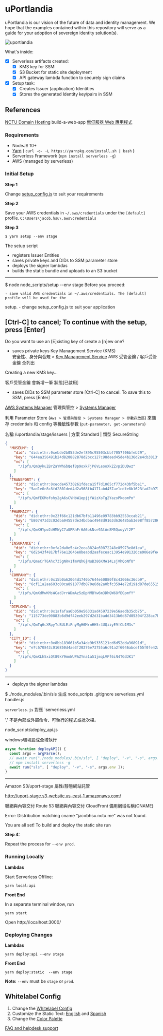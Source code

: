 # uPortlandia

uPortlandia is our vision of the future of data and identity management.  We hope that the examples contained within this repository will serve as a guide for your adoption of sovereign identity solution(s).

![uportlandia](https://j.gifs.com/wVrrvr.gif)

What's inside:

- [x] Serverless artifacts created:
  - [x] KMS key for SSM
  - [x] S3 Bucket for static site deployment
  - [x] API gateway lambda function to securely sign claims
- [x] Setup task:
  - [x] Creates Issuer (application) Identities
  - [x] Stores the generated Identity key/pairs in SSM 

## References

[NCTU Domain Hosting](https://nctu.me/)
build-a-web-app [無伺服器 Web 應用程式](https://aws.amazon.com/tw/serverless/build-a-web-app/)

### Requirements

- NodeJS 10+
- [Yarn](https://yarnpkg.com) ( `curl -o- -L https://yarnpkg.com/install.sh | bash` )
- Serverless Framework (`npm install serverless -g`)
- AWS (managed by serverless)

### Initial Setup

**Step 1**

Change [setup_config.js](./setup_config.js) to suit your requirements

**Step 2**

Save your AWS credentials in `~/.aws/credentials` under the `[default]` profile.
`C:\Users\jacob.hsu\.aws\credentials`  

**Step 3**

```s
$ yarn setup --env stage
```

The setup script
- registers Issuer Entities
- saves private keys and DIDs to SSM parameter store
- deploys the signer lambdas
- builds the static bundle and uploads to an S3 bucket

---
$ node node_scripts/setup --env stage
Before you proceed:

    - save valid AWS credentials in ~/.aws/credentials. The [default] profile will be used for the 
setup.
    - change setup_config.js to suit your application

 [Ctrl-C] to cancel; To continue with the setup, press [Enter]
---

Do you want to use an [E]xisting key of create a [n]ew one?

- saves private keys
Key Management Service (KMS)  
安全性、身分與合規 > [Key Management Service](https://console.aws.amazon.com/kms)
AWS 受管金鑰 / 客戶受管金鑰 全列出

Creating a new KMS key...

客戶受管金鑰 會新增一筆 狀態[已啟用]

- saves  DIDs to SSM parameter store
[Ctrl-C] to cancel. To save this to SSM, press [Enter]

[AWS Systems Manager](https://docs.aws.amazon.com/zh_cn/systems-manager/latest/userguide/systems-manager-quick-setup.html)
管理與管控 > [Systems Manager](https://console.aws.amazon.com/systems-manager/)

利用 Parameter Store (`Aws > 管理與管控 > Systems Manager > 參數存放區`) 來儲存 credentials 和 config 等機敏性參數  (`put-parameter`、`get-parameters`)

名稱 /uportlandia/stage/issuers | 方案 Standard  | 類型 SecureString

```json
{
  "MUSEUM": {
    "did": "did:ethr:0xebde2b053de2ef895c95503cbbf7057f06bfeb29",
    "key": "644ea356491b24d820882878d2bcc127c98deed45de4b136d2e4cb3013f696b0",
    "vc": [
      "/ipfs/QmQykuZBrZaYWhGbQef8p9oxkFjP6VLeooXkZZvpiDUDwz"
    ]
  },
  "TRANSPORT": {
    "did": "did:ethr:0xecde45730261fdeca15f7d1065cf772d43bf5be1",
    "key": "5ad1e0e8c8fd2801ded4d2a568fb4171abd457ae1cdfe8b1623fad2b973f442d",
    "vc": [
      "/ipfs/QmfEGMofohy2gA6sCVHbW1epjjfWizXoTg2YazoPkoomPn"
    ]
  },
  "PHARMACY": {
    "did": "did:ethr:0x23f66c121db67bfb11496e09783bb92553ccab21",
    "key": "b807473d3c02dba94557de34bdbac4948d9163d636485ab3e98ff857286671f4",
    "vc": [
      "/ipfs/QmXHYpw2dHMWyC7aUPRhFr6A6okNse9AtAn8M5QxoyVf2F"
    ]
  },
  "INSURANCE": {
    "did": "did:ethr:0xfa2da0e5c4c2eca8824e60872248e85973e8d1ea",
    "key": "6d2643f4817bf76e12646e8beabd2aafeceac13954e991326ce906e9fee07cd0",
    "vc": [
      "/ipfs/QmeCrT6Ahc735gNRv1fmVQhGjNuB386KMA14LsjVhQoNfU"
    ]
  },
  "COMPANY": {
    "did": "did:ethr:0x15b0a62064d1740b7644e60880f8c43066c36cb9",
    "key": "6cf11a2aa603c00ca891877db070e6de2a0bfc3594e72d191d87de65515970ec",
    "vc": [
      "/ipfs/QmXdMwKMsWCadJrrWDmAz5zDpNMBYw6m3DhQW68fEGpmfY"
    ]
  },
  "DIPLOMA": {
    "did": "did:ethr:0x1afafaa6b059e56331ad4597239e56aedb35cb75",
    "key": "115773de90883b6d9df42eeb297d2d31badd3413b6d87d05304f228ac7bf1279",
    "vc": [
      "/ipfs/QmTq6cXRpyTcBULEiFnyMgH6MrnHH5r4UQiiyE9fCb1M3s"
    ]
  },
  "CITY_ID": {
    "did": "did:ethr:0x8bb183661b5a34de9b9335121cd6d52dda36891d",
    "key": "e7c670843c016850d4ae3f20276e73755a6c91a2f6046abcef55f0fe42a3533e",
    "vc": [
      "/ipfs/QmXLhSxiQt89kY9mnWUPAZYna1a51jmqLVPf6iN4TGdJK1"
    ]
  }
}
```
---

- deploys the signer lambdas

$ ./node_modules/.bin/sls
生成  node_scripts 
.gitignore serverless.yml handler.js

`serverless.js` 對應 `serverless.yml

'.' 不是內部或外部命令、可執行的程式或批次檔。

node_scripts\deploy_api.js

windows環境設成全域執行

```js
async function deployAPI() {
  const args = argParse();
  // await run("./node_modules/.bin/sls", [ "deploy", "-v", "-s", args.env ]);
  // npm install serverless -g
  await run("sls", [ "deploy", "-v", "-s", args.env ]);
}
```
---

Amazon S3/uport-stage 屬性/靜態網站託管

http://uport-stage.s3-website.us-east-1.amazonaws.com/

聯網與內容交付 Route 53
聯網與內容交付 CloudFront 備用網域名稱(CNAME)

Error: Distribution matching cname "jacobhsu.nctu.me" was not found.

You are all set! To build and deploy the static site run

**Step 4:**

Repeat the process for `--env prod`.


### Running Locally

**Lambdas**

Start Serverless Offline:
```
yarn local:api
```

**Front End**

In a separate terminal window, run
```
yarn start
```
Open http://localhost:3000/


### Deploying Changes

**Lambdas**
```
yarn deploy:api --env stage
```

**Front End**
```
yarn deploy:static  --env stage
```

**Note:** `--env` must be `stage` or `prod`.


## Whitelabel Config

1. Change the [Whitelabel Config](src/constants/config.js)
1. Customize the Static Text: [English](src/constants/i18-en.js) and [Spanish](src/constants/i18-es.js)
1. Change the [Color Palette](src/components/shared/theme.js)


[FAQ and helpdesk support](http://bit.ly/uPort_helpdesk)
